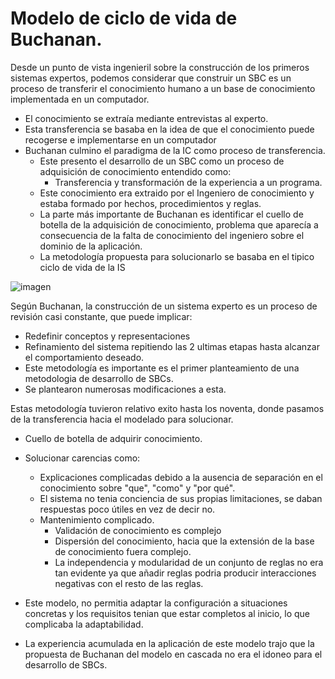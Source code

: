 # Modelo de ciclo de vida de Buchanan.

Desde un punto de vista ingenieril sobre la construcción de los primeros sistemas expertos, podemos considerar
que construir un SBC es un proceso de transferir el conocimiento humano a un base de conocimiento
implementada en un computador.
- El conocimiento se extraía mediante entrevistas al experto.
- Esta transferencia se basaba en la idea de que el conocimiento puede recogerse e implementarse en un computador
- Buchanan culmino el paradigma de la IC como proceso de transferencia.
  - Este presento el desarrollo de un SBC como un proceso de adquisición de conocimiento entendido como:
    - Transferencia y transformación de la experiencia  a un programa.
  - Este conocimiento era extraido por el Ingeniero de conocimiento y estaba formado por hechos, procedimientos y reglas.
  - La parte más importante de Buchanan es identificar el cuello de botella de la adquisición de conocimiento, problema que aparecía a consecuencia
    de la falta de conocimiento del ingeniero sobre el dominio de la aplicación.
  - La metodología propuesta para solucionarlo se basaba en el tipico ciclo de vida de la IS

![imagen](https://user-images.githubusercontent.com/55484111/115199677-be970f00-a0f3-11eb-8eba-a1fb7c66f38d.png)

Según Buchanan, la construcción de un sistema experto es un proceso de revisión casi constante, que puede implicar:
- Redefinir conceptos y representaciones
- Refinamiento del sistema  repitiendo las 2 ultimas etapas hasta alcanzar el comportamiento deseado.
- Este metodología es importante es el primer planteamiento de una metodologia de desarrollo de SBCs.
- Se plantearon numerosas modificaciones a esta.

Estas metodología tuvieron relativo exito hasta los noventa, donde pasamos de la transferencia hacia
el modelado para solucionar.
- Cuello de botella de adquirir conocimiento.
- Solucionar carencias como:
  - Explicaciones complicadas debido a la ausencia de separación en el conocimiento sobre "que", "como"
  y "por qué".
  - El sistema no tenia conciencia de sus propias limitaciones, se daban respuestas poco útiles en vez de decir no.
  - Mantenimiento complicado.
    - Validación de conocimiento es complejo
    - Dispersión del conocimiento, hacia que la extensión de la base de conocimiento fuera complejo.
    - La independencia y modularidad de un conjunto de reglas no era tan evidente ya que añadir reglas podria
    producir interacciones negativas con el resto de las reglas.
 
 - Este modelo, no permitia adaptar la configuración a situaciones concretas y los requisitos tenian que estar 
   completos al inicio, lo que complicaba la adaptabilidad.
  
 - La experiencia acumulada en la aplicación de este modelo trajo que la propuesta de Buchanan del modelo
 en cascada no era el idoneo para el desarrollo de SBCs.
   
